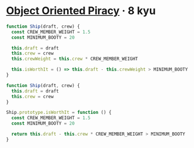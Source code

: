 # [Object Oriented Piracy](https://www.codewars.com/kata/54fe05c4762e2e3047000add) · 8 kyu

```javascript
function Ship(draft, crew) {
  const CREW_MEMBER_WEIGHT = 1.5
  const MINIMUM_BOOTY = 20

  this.draft = draft
  this.crew = crew
  this.crewWeight = this.crew * CREW_MEMBER_WEIGHT

  this.isWorthIt = () => this.draft - this.crewWeight > MINIMUM_BOOTY
}
```

```javascript
function Ship(draft, crew) {
  this.draft = draft
  this.crew = crew
}

Ship.prototype.isWorthIt = function () {
  const CREW_MEMBER_WEIGHT = 1.5
  const MINIMUM_BOOTY = 20

  return this.draft - this.crew * CREW_MEMBER_WEIGHT > MINIMUM_BOOTY
}
```
